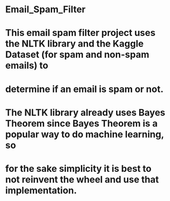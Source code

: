 # Email_Spam_Filter
# This email spam filter project uses the NLTK library and the Kaggle Dataset (for spam and non-spam emails) to
# determine if an email is spam or not.
#
# The NLTK library already uses Bayes Theorem since Bayes Theorem is a popular way to do machine learning, so
# for the sake simplicity it is best to not reinvent the wheel and use that implementation.